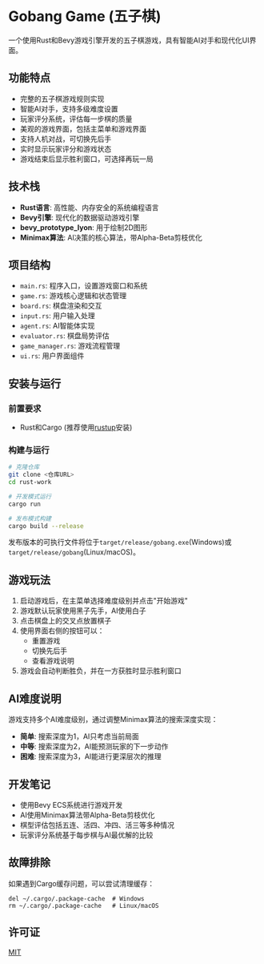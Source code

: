 # Gobang Game (五子棋)

一个使用Rust和Bevy游戏引擎开发的五子棋游戏，具有智能AI对手和现代化UI界面。

## 功能特点

- 完整的五子棋游戏规则实现
- 智能AI对手，支持多级难度设置
- 玩家评分系统，评估每一步棋的质量
- 美观的游戏界面，包括主菜单和游戏界面
- 支持人机对战，可切换先后手
- 实时显示玩家评分和游戏状态
- 游戏结束后显示胜利窗口，可选择再玩一局

## 技术栈

- **Rust语言**: 高性能、内存安全的系统编程语言
- **Bevy引擎**: 现代化的数据驱动游戏引擎
- **bevy_prototype_lyon**: 用于绘制2D图形
- **Minimax算法**: AI决策的核心算法，带Alpha-Beta剪枝优化

## 项目结构

- `main.rs`: 程序入口，设置游戏窗口和系统
- `game.rs`: 游戏核心逻辑和状态管理
- `board.rs`: 棋盘渲染和交互
- `input.rs`: 用户输入处理
- `agent.rs`: AI智能体实现
- `evaluator.rs`: 棋盘局势评估
- `game_manager.rs`: 游戏流程管理
- `ui.rs`: 用户界面组件

## 安装与运行

### 前置要求

- Rust和Cargo (推荐使用[rustup](https://rustup.rs/)安装)

### 构建与运行

```bash
# 克隆仓库
git clone <仓库URL>
cd rust-work

# 开发模式运行
cargo run

# 发布模式构建
cargo build --release
```

发布版本的可执行文件将位于`target/release/gobang.exe`(Windows)或`target/release/gobang`(Linux/macOS)。

## 游戏玩法

1. 启动游戏后，在主菜单选择难度级别并点击"开始游戏"
2. 游戏默认玩家使用黑子先手，AI使用白子
3. 点击棋盘上的交叉点放置棋子
4. 使用界面右侧的按钮可以：
   - 重置游戏
   - 切换先后手
   - 查看游戏说明
5. 游戏会自动判断胜负，并在一方获胜时显示胜利窗口

## AI难度说明

游戏支持多个AI难度级别，通过调整Minimax算法的搜索深度实现：

- **简单**: 搜索深度为1，AI只考虑当前局面
- **中等**: 搜索深度为2，AI能预测玩家的下一步动作
- **困难**: 搜索深度为3，AI能进行更深层次的推理

## 开发笔记

- 使用Bevy ECS系统进行游戏开发
- AI使用Minimax算法带Alpha-Beta剪枝优化
- 棋型评估包括五连、活四、冲四、活三等多种情况
- 玩家评分系统基于每步棋与AI最优解的比较

## 故障排除

如果遇到Cargo缓存问题，可以尝试清理缓存：
```
del ~/.cargo/.package-cache  # Windows
rm ~/.cargo/.package-cache   # Linux/macOS
```

## 许可证

[MIT](LICENSE)

